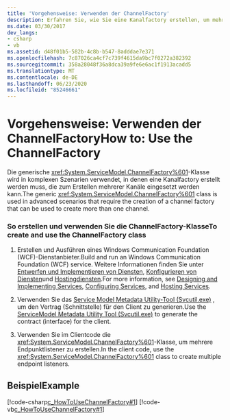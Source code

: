```yaml
---
title: 'Vorgehensweise: Verwenden der ChannelFactory'
description: Erfahren Sie, wie Sie eine Kanalfactory erstellen, um mehr als einen Kanal zum Zugreifen auf Dienste mit einem WCF-Client zu erstellen.
ms.date: 03/30/2017
dev_langs:
- csharp
- vb
ms.assetid: d48f01b5-582b-4c8b-b547-8adddae7e371
ms.openlocfilehash: 7c87026ca4cf7c739f4615da9bc7f0272a382392
ms.sourcegitcommit: 358a28048f36a8dca39a9fe6e6ac1f1913acadd5
ms.translationtype: MT
ms.contentlocale: de-DE
ms.lasthandoff: 06/23/2020
ms.locfileid: "85246661"
---
```

# <a name="how-to-use-the-channelfactory"></a><span data-ttu-id="f57f0-103">Vorgehensweise: Verwenden der ChannelFactory</span><span class="sxs-lookup"><span data-stu-id="f57f0-103">How to: Use the ChannelFactory</span></span>
<span data-ttu-id="f57f0-104">Die generische <xref:System.ServiceModel.ChannelFactory%601>-Klasse wird in komplexen Szenarien verwendet, in denen eine Kanalfactory erstellt werden muss, die zum Erstellen mehrerer Kanäle eingesetzt werden kann.</span><span class="sxs-lookup"><span data-stu-id="f57f0-104">The generic <xref:System.ServiceModel.ChannelFactory%601> class is used in advanced scenarios that require the creation of a channel factory that can be used to create more than one channel.</span></span>  
  
### <a name="to-create-and-use-the-channelfactory-class"></a><span data-ttu-id="f57f0-105">So erstellen und verwenden Sie die ChannelFactory-Klasse</span><span class="sxs-lookup"><span data-stu-id="f57f0-105">To create and use the ChannelFactory class</span></span>  
  
1. <span data-ttu-id="f57f0-106">Erstellen und Ausführen eines Windows Communication Foundation (WCF)-Dienstanbieter.</span><span class="sxs-lookup"><span data-stu-id="f57f0-106">Build and run an Windows Communication Foundation (WCF) service.</span></span> <span data-ttu-id="f57f0-107">Weitere Informationen finden Sie unter [Entwerfen und Implementieren von Diensten](../designing-and-implementing-services.md), [Konfigurieren von Diensten](../configuring-services.md)und [Hostingdiensten](../hosting-services.md).</span><span class="sxs-lookup"><span data-stu-id="f57f0-107">For more information, see [Designing and Implementing Services](../designing-and-implementing-services.md), [Configuring Services](../configuring-services.md), and [Hosting Services](../hosting-services.md).</span></span>  
  
2. <span data-ttu-id="f57f0-108">Verwenden Sie das [Service Model Metadata Utility-Tool (Svcutil.exe)](../servicemodel-metadata-utility-tool-svcutil-exe.md) , um den Vertrag (Schnittstelle) für den Client zu generieren.</span><span class="sxs-lookup"><span data-stu-id="f57f0-108">Use the [ServiceModel Metadata Utility Tool (Svcutil.exe)](../servicemodel-metadata-utility-tool-svcutil-exe.md) to generate the contract (interface) for the client.</span></span>  
  
3. <span data-ttu-id="f57f0-109">Verwenden Sie im Clientcode die <xref:System.ServiceModel.ChannelFactory%601>-Klasse, um mehrere Endpunktlistener zu erstellen.</span><span class="sxs-lookup"><span data-stu-id="f57f0-109">In the client code, use the <xref:System.ServiceModel.ChannelFactory%601> class to create multiple endpoint listeners.</span></span>  
  
## <a name="example"></a><span data-ttu-id="f57f0-110">Beispiel</span><span class="sxs-lookup"><span data-stu-id="f57f0-110">Example</span></span>  
 [!code-csharp[c_HowToUseChannelFactory#1](../../../../samples/snippets/csharp/VS_Snippets_CFX/c_howtousechannelfactory/cs/source.cs#1)]
 [!code-vb[c_HowToUseChannelFactory#1](../../../../samples/snippets/visualbasic/VS_Snippets_CFX/c_howtousechannelfactory/vb/source.vb#1)]
